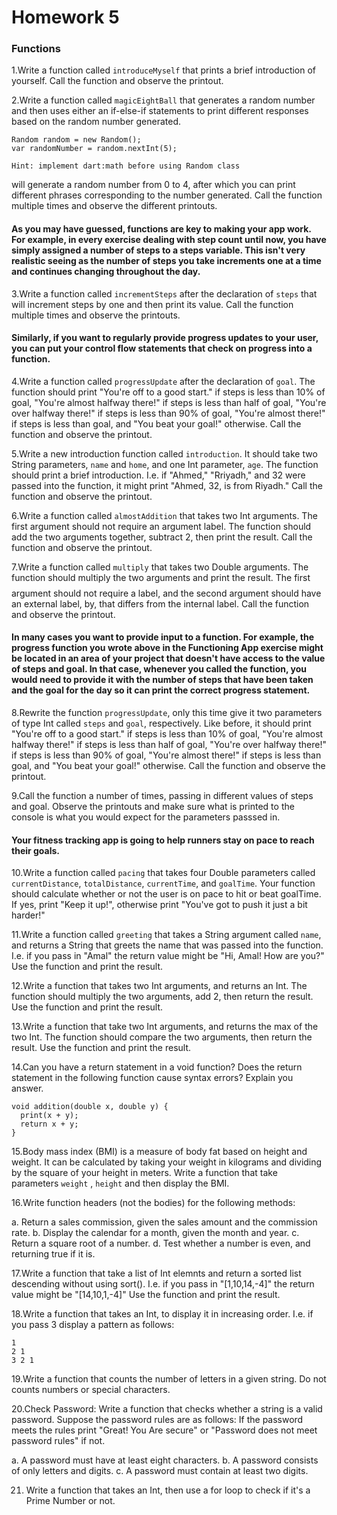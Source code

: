 # Homework 5

### Functions

1.Write a function called `introduceMyself` that prints a brief introduction of yourself. Call the function and observe the printout.

2.Write a function called `magicEightBall` that generates a random number and then uses either an if-else-if statements to print different responses based on the random number generated.
```
Random random = new Random();
var randomNumber = random.nextInt(5);
``` 
`Hint: implement dart:math before using Random class`

will generate a random number from 0 to 4, after which you can print different phrases corresponding to the number generated. Call the function multiple times and observe the different printouts.

#### As you may have guessed, functions are key to making your app work. For example, in every exercise dealing with step count until now, you have simply assigned a number of steps to a steps variable. This isn't very realistic seeing as the number of steps you take increments one at a time and continues changing throughout the day.

3.Write a function called `incrementSteps` after the declaration of `steps` that will increment steps by one and then print its value. Call the function multiple times and observe the printouts.

#### Similarly, if you want to regularly provide progress updates to your user, you can put your control flow statements that check on progress into a function. 

4.Write a function called `progressUpdate` after the declaration of `goal`. The function should print "You're off to a good start." if steps is less than 10% of goal, "You're almost halfway there!" if steps is less than half of goal, "You're over halfway there!" if steps is less than 90% of goal, "You're almost there!" if steps is less than goal, and "You beat your goal!" otherwise. Call the function and observe the printout.

5.Write a new introduction function called `introduction`. It should take two String parameters, `name` and `home`, and one Int parameter, `age`. The function should print a brief introduction. I.e. if "Ahmed," "Rriyadh," and 32 were passed into the function, it might print "Ahmed, 32, is from Riyadh." Call the function and observe the printout.

$$$$6.Write a function called `almostAddition` that takes two Int arguments. The first argument should not require an argument label. The function should add the two arguments together, subtract 2, then print the result. Call the function and observe the printout.

7.Write a function called `multiply` that takes two Double arguments. The function should multiply the two arguments and print the result. The first $$$$argument should not require a label, and the second argument should have an external label, by, that differs from the internal label. Call the function and observe the printout.

#### In many cases you want to provide input to a function. For example, the progress function you wrote above in the Functioning App exercise might be located in an area of your project that doesn't have access to the value of steps and goal. In that case, whenever you called the function, you would need to provide it with the number of steps that have been taken and the goal for the day so it can print the correct progress statement.

8.Rewrite the function `progressUpdate`, only this time give it two parameters of type Int called `steps` and `goal`, respectively. Like before, it should print "You're off to a good start." if steps is less than 10% of goal, "You're almost halfway there!" if steps is less than half of goal, "You're over halfway there!" if steps is less than 90% of goal, "You're almost there!" if steps is less than goal, and "You beat your goal!" otherwise. Call the function and observe the printout.

9.Call the function a number of times, passing in different values of steps and goal. Observe the printouts and make sure what is printed to the console is what you would expect for the parameters passsed in.

#### Your fitness tracking app is going to help runners stay on pace to reach their goals. 

10.Write a function called `pacing` that takes four Double parameters called `currentDistance`, `totalDistance`, `currentTime`, and `goalTime`. Your function should calculate whether or not the user is on pace to hit or beat goalTime. If yes, print "Keep it up!", otherwise print "You've got to push it just a bit harder!"

11.Write a function called `greeting` that takes a String argument called `name`, and returns a String that greets the name that was passed into the function. I.e. if you pass in "Amal" the return value might be "Hi, Amal! How are you?" Use the function and print the result.

12.Write a function that takes two Int arguments, and returns an Int. The function should multiply the two arguments, add 2, then return the result. Use the function and print the result.

13.Write a function that take two Int arguments, and returns the max of the two Int. The function should compare the two arguments, then return the result. Use the function and print the result.

14.Can you have a return statement in a void function? Does the return statement in the following function cause syntax errors? Explain you answer.

```
void addition(double x, double y) {   
  print(x + y);
  return x + y;
}
```

15.Body mass index (BMI) is a measure of body fat based on height and weight. It can be calculated by taking your weight in kilograms and dividing by the square of your height in meters. Write a function that take 
parameters `weight` , `height` and then display the BMI.

16.Write function headers (not the bodies) for the following methods:

a. Return a sales commission, given the sales amount and the commission rate.
b. Display the calendar for a month, given the month and year.
c. Return a square root of a number.
d. Test whether a number is even, and returning true if it is.

17.Write a function that take a list of Int elemnts and return a sorted list descending without using sort().  I.e. if you pass in "[1,10,14,-4]" the return value might be "[14,10,1,-4]" Use the function and print the result.

18.Write a function that takes an Int, to display it in increasing order.
 I.e. if you pass 3 display a pattern as follows:
 
```
1
2 1 
3 2 1 
```

19.Write a function that counts the number of letters in a given string. Do not counts numbers or special characters.

20.Check Password: Write a function that checks whether a string is a valid password. Suppose the password rules are as follows:
If the password meets the rules print "Great! You Are secure" or "Password does not meet password rules" if not.

a. A password must have at least eight characters.
b. A password consists of only letters and digits.
c. A password must contain at least two digits.

21. Write a function that takes an Int, then use a for loop to check if it's a Prime Number or not.





